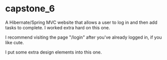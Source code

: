 # capstone_6
A Hibernate/Spring MVC website that allows a user to log in and then add tasks to complete. I worked extra hard on this one.

I recommend visiting the page "/login" after you've already logged in, if you like cute.

I put some extra design elements into this one.
